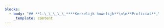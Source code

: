 ```yaml
---
blocks:
  - body: "## **1.\_\_\_\_\_****Kerkelijk huwelijk**\n\n**Proficiat**,\_u hebt ervoor gekozen elkaar het ja-woord te geven en dat moet gevierd worden.\n\nOnze parochiegemeenschap gaat bij deze gelegenheid graag met u op weg .\n\nVerloofden melden zich liefst zes maanden voor hun huwelijk op het parochiesecretariaat op 016 250 459.\_\_\n\nIn 1 à 2 beenkomsten volgt er een persoonlijk gesprek over de zin van een christelijk huwelijk en over de vormgeving van de huwelijksviering (desgewenst aan de hand van een samen te stellen huwelijksboekje).\n\n*   Tijdens de viering kan er beroep gedaan worden op muzikanten van onze gemeenschap:\_een organist/pianist.\_\_\_\_\_\n*   Wensen jullie andere muzikanten (zang of instrument) dan dienen jullie daar zelf voor te\_\_zorgen.\n\nDit alles is niet standaard voorzien in de prijs maar kan geregeld worden indien jullie dit wensen.\n\nDe bijdrage voor een huwelijksviering is in het bisdom Mechelen-Brussel bepaald op 275 EUR. De afrekening van dit bedrag wordt geregeld voor de huwelijksviering via het parochiesecretariaat, Tiensesteenweg 190, 3001 Heverlee\_of kan overgeschreven\_worden op het rekeningnummer BE27 7343 4406 5473 van de VPW Leuven, afdeling Sint-Franciscus.\_\_\_\n\nHebt u in uw familie een eigen priester? Geen probleem, neem dan contact op met de parochie voor de praktische afspraken te maken.\n\nVeel succes bij de voorbereidingen van deze prachtige dag!\n\n## **2. Belofteviering**\n\nIs er ook iets mogelijk voor mensen die eigenlijk niet voor de kerk kunnen trouwen?\n\nNatuurlijk, wij willen samen vieren met en rond twee mensen die elkaar gevonden hebben en met elkaar door het leven willen gaan.\n\nDaarvoor bieden wij een alternatieve viering aan (gebedsviering of eucharistie) die geen huwelijk is. In onze parochie heet deze viering een ‘belofteviering’.\_\_In deze viering beloven jullie elkaar genegenheid en trouw.\n\nDe nodige voorbereidingen zijn zoals een gewoon huwelijk en staan hierboven beschreven.\n"
    _template: content
---
```


